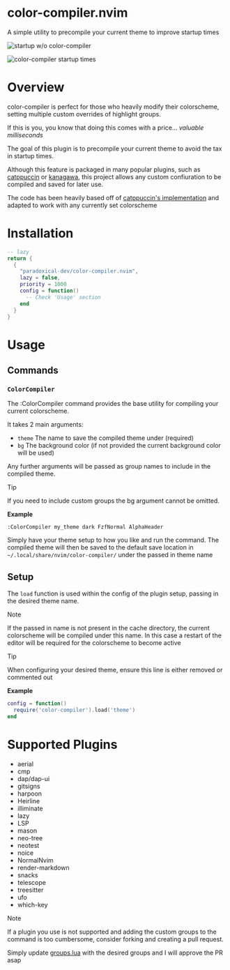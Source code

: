 # color-compiler.nvim

A simple utility to precompile your current theme to improve startup times

![startup w/o color-compiler](https://imgur.com/Abpgu2X)

![color-compiler startup times](https://imgur.com/fO2473p)

# Overview

color-compiler is perfect for those who heavily modify their colorscheme, setting multiple custom overrides of highlight groups.

If this is you, you know that doing this comes with a price... *valuable milliseconds*

The goal of this plugin is to precompile your current theme to avoid the tax in startup times.

Although this feature is packaged in many popular plugins, such as [catppuccin](https://github.com/catppuccin/nvim) or [kanagawa](https://github.com/rebelot/kanagawa.nvim), this project allows any custom confiuration to be compiled and saved for later use.

The code has been heavily based off of [catppuccin's implementation](https://github.com/catppuccin/nvim/blob/f8a155ab5891c5d2fb709b7e85627f1783d5a5d9/lua/catppuccin/lib/compiler.lua) and adapted to work with any currently set colorscheme

# Installation

```lua
-- lazy
return {
  {
    "paradoxical-dev/color-compiler.nvim",
    lazy = false,
    priority = 1000
    config = function()
      -- Check 'Usage' section
    end
  }
}
```

# Usage

## Commands

### `ColorCompiler`

The :ColorCompiler command provides the base utility for compiling your current colorscheme.

It takes 2 main arguments:

  - `theme` The name to save the compiled theme under (required)
  - `bg` The background color (if not provided the current background color will be used)

Any further arguments will be passed as group names to include in the compiled theme.

> [!TIP]
> If you need to include custom groups the bg argument cannot be omitted.

**Example**
```
:ColorCompiler my_theme dark FzfNormal AlphaHeader
```

Simply have your theme setup to how you like and run the command. The compiled theme will then be saved to the default save location in `~/.local/share/nvim/color-compiler/` under the passed in theme name

## Setup

The `load` function is used within the config of the plugin setup, passing in the desired theme name.

> [!NOTE]
> If the passed in name is not present in the cache directory, the current colorscheme will be compiled under this name. In this case a restart of the editor will be required for the colorscheme to become active

> [!TIP]
> When configuring your desired theme, ensure this line is either removed or commented out

**Example**
```lua
config = function()
  require('color-compiler').load('theme')
end
```

# Supported Plugins

- aerial
- cmp
- dap/dap-ui
- gitsigns
- harpoon
- Heirline
- illiminate
- lazy
- LSP
- mason
- neo-tree
- neotest
- noice
- NormalNvim
- render-markdown
- snacks
- telescope
- treesitter
- ufo
- which-key

> [!NOTE]
> If a plugin you use is not supported and adding the custom groups to the command is too cumbersome, consider forking and creating a pull request.
> 
> Simply update [groups.lua](lua/color-compiler/groups.lua) with the desired groups and I will approve the PR asap
